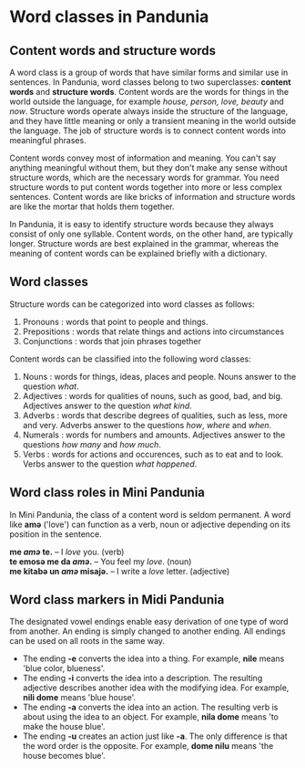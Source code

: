 # Word classes in Pandunia

## Content words and structure words

A word class is a group of words that have similar forms and similar use in sentences.
In Pandunia, word classes belong to two superclasses: **content words** and **structure words**.
Content words are the words for things in the world outside the language,
for example *house, person, love, beauty* and *now*.
Structure words operate always inside the structure of the language,
and they have little meaning or only a transient meaning in the world outside the language.
The job of structure words is to connect content words into meaningful phrases.

Content words convey most of information and meaning.
You can't say anything meaningful without them,
but they don't make any sense without structure words,
which are the necessary words for grammar.
You need structure words to put content words together into more or less complex sentences.
Content words are like bricks of information and structure words are like the mortar that holds them together.

In Pandunia, it is easy to identify structure words because they always consist of only one syllable.
Content words, on the other hand, are typically longer.
Structure words are best explained in the grammar,
whereas the meaning of content words can be explained briefly with a dictionary.

## Word classes

Structure words can be categorized into word classes as follows:

1. Pronouns : words that point to people and things.
2. Prepositions : words that relate things and actions into circumstances
3. Conjunctions : words that join phrases together

Content words can be classified into the following word classes:

1. Nouns : words for things, ideas, places and people.
   Nouns answer to the question *what*.
2. Adjectives : words for qualities of nouns, such as good, bad, and big.
   Adjectives answer to the question *what kind*.
3. Adverbs : words that describe degrees of qualities, such as less, more and very.
   Adverbs answer to the questions *how*, *where* and *when*.
4. Numerals : words for numbers and amounts.
   Adjectives answer to the questions *how many* and *how much*.
5. Verbs : words for actions and occurences, such as to eat and to look.
   Verbs answer to the question *what happened*.


## Word class roles in Mini Pandunia

In Mini Pandunia, the class of a content word is seldom permanent.
A word like
**amə**
('love') can function as a verb, noun or adjective
depending on its position in the sentence.

**me _amə_ te.**
– I _love_ you. (verb)  
**te emosə me da _amə_.**
– You feel my _love_. (noun)  
**me kitabə un _amə_ misajə.**
– I write a _love_ letter. (adjective)


## Word class markers in Midi Pandunia

The designated vowel endings enable easy derivation of one type of word from another.
An ending is simply changed to another ending.
All endings can be used on all roots in the same way.

- The ending **-e** converts the idea into a thing.
  For example, **nile** means 'blue color, blueness'.
- The ending **-i** converts the idea into a description.
  The resulting adjective describes another idea with the modifying idea.
  For example, **nili dome** means 'blue house'.
- The ending **-a** converts the idea into an action.
  The resulting verb is about using the idea to an object.
  For example, **nila dome** means 'to make the house blue'.
- The ending **-u** creates an action just like **-a**.
  The only difference is that the word order is the opposite.
  For example, **dome nilu** means 'the house becomes blue'.

